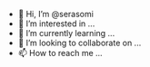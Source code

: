 - 👋 Hi, I’m @serasomi
- 👀 I’m interested in ...
- 🌱 I’m currently learning ...
- 💞️ I’m looking to collaborate on ...
- 📫 How to reach me ...

<!---
serasomi/serasomi is a ✨ special ✨ repository because its `README.md` (this file) appears on your GitHub profile.
You can click the Preview link to take a look at your changes.
--->
